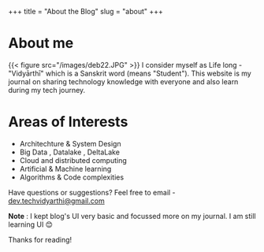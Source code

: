 +++
title = "About the Blog"
slug = "about"
+++

# About me
{{< figure src="/images/deb22.JPG" >}}
I consider myself as Life long - "Vidyārthī" which is a Sanskrit word (means "Student"). This website is my journal on sharing technology knowledge with everyone and also learn during my tech journey.

# Areas of Interests
* Architechture & System Design
* Big Data , Datalake , DeltaLake
* Cloud and distributed computing
* Artificial & Machine learning
* Algorithms & Code complexities

Have questions or suggestions? Feel free to email - dev.techvidyarthi@gmail.com

**Note** : I kept blog's UI very basic and focussed more on my journal. I am still learning UI 😊

Thanks for reading!